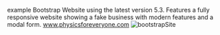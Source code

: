 example Bootstrap Website using the latest version 5.3. Features a fully responsive website showing a fake business with modern features and a modal form.
www.physicsforeveryone.com
![bootstrapSite](https://user-images.githubusercontent.com/62812999/222898360-fa25439c-9b81-4c8a-a7e7-96876a2bd390.png)
